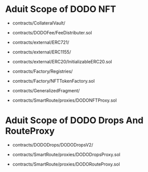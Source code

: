 # Aduit Scope of DODO NFT

- contracts/CollateralVault/

- contracts/DODOFee/FeeDistributer.sol

- contracts/external/ERC721/

- contracts/external/ERC1155/

- contracts/external/ERC20/InitializableERC20.sol

- contracts/Factory/Registries/

- contracts/Factory/NFTTokenFactory.sol

- contracts/GeneralizedFragment/

- contracts/SmartRoute/proxies/DODONFTProxy.sol


# Aduit Scope of DODO Drops And RouteProxy

- contracts/DODODrops/DODODropsV2/

- contracts/SmartRoute/proxies/DODODropsProxy.sol

- contracts/SmartRoute/proxies/DODORouteProxy.sol